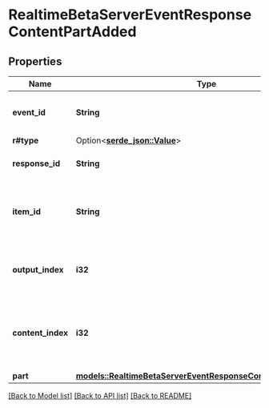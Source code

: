 # RealtimeBetaServerEventResponseContentPartAdded

## Properties

Name | Type | Description | Notes
------------ | ------------- | ------------- | -------------
**event_id** | **String** | The unique ID of the server event. | 
**r#type** | Option<[**serde_json::Value**](.md)> |  | 
**response_id** | **String** | The ID of the response. | 
**item_id** | **String** | The ID of the item to which the content part was added. | 
**output_index** | **i32** | The index of the output item in the response. | 
**content_index** | **i32** | The index of the content part in the item's content array. | 
**part** | [**models::RealtimeBetaServerEventResponseContentPartAddedPart**](RealtimeBetaServerEventResponseContentPartAdded_part.md) |  | 

[[Back to Model list]](../README.md#documentation-for-models) [[Back to API list]](../README.md#documentation-for-api-endpoints) [[Back to README]](../README.md)



